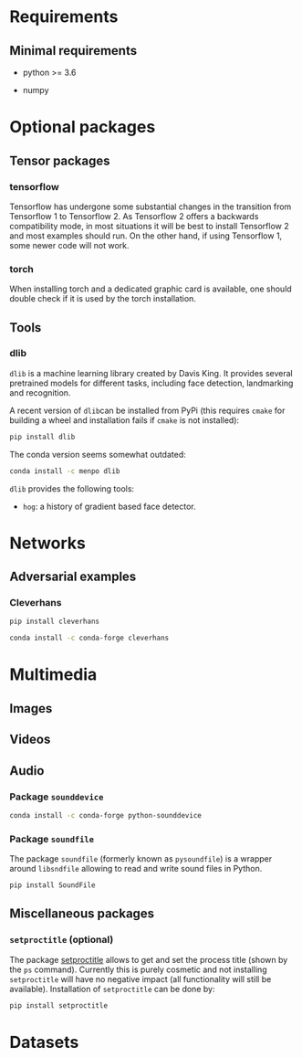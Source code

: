 # Requirements


## Minimal requirements


* python >= 3.6

* numpy


# Optional packages

## Tensor packages

### tensorflow

Tensorflow has undergone some substantial changes in the transition
from Tensorflow 1 to Tensorflow 2. As Tensorflow 2 offers a backwards
compatibility mode, in most situations it will be best to install
Tensorflow 2 and most examples should run. On the other hand,
if using Tensorflow 1, some newer code will not work.


### torch

When installing torch and a dedicated graphic card is available,
one should double check if it is used by the torch installation.




## Tools

### dlib

`dlib` is a machine learning library created by Davis King. It
provides several pretrained models for different tasks, including face
detection, landmarking and recognition. 

A recent version of `dlib`can be installed from PyPi
(this requires `cmake` for building a wheel and 
installation fails if `cmake` is not installed):
```sh
pip install dlib
```

The conda version seems somewhat outdated:
```sh
conda install -c menpo dlib
```

`dlib` provides the following tools:
* `hog`: a history of gradient based face detector.


# Networks


## Adversarial examples

### Cleverhans

```sh
pip install cleverhans
```

```sh
conda install -c conda-forge cleverhans
```


# Multimedia

## Images

## Videos

## Audio

### Package `sounddevice`

```sh
conda install -c conda-forge python-sounddevice
```

### Package `soundfile`

The package `soundfile` (formerly known as `pysoundfile`) is a wrapper
around `libsndfile` allowing to read and write sound files in Python.

```sh
pip install SoundFile
```


## Miscellaneous packages

### `setproctitle` (optional)

The package [setproctitle](https://github.com/dvarrazzo/py-setproctitle)
allows to get and set the process title (shown by the `ps` command).
Currently this is purely cosmetic and not installing `setproctitle`
will have no negative impact (all functionality will still be available).
Installation of `setproctitle` can be done by:

```sh
pip install setproctitle
```


# Datasets

